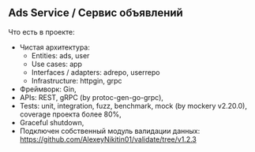 ## Ads Service / Cервис объявлений

Что есть в проекте:
- Чистая архитектура:
  - Entities: ads, user
  - Use cases: app
  - Interfaces / adapters: adrepo, userrepo
  - Infrastructure: httpgin, grpc
- Фреймворк: Gin,
- APIs: REST, gRPC (by protoc-gen-go-grpc),
- Tests: unit, integration, fuzz, benchmark, mock (by mockery v2.20.0), coverage проекта более 80%,
- Graceful shutdown,
- Подключен собственный модуль валидации данных: https://github.com/AlexeyNikitin01/validate/tree/v1.2.3

